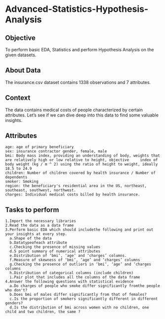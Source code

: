 # Advanced-Statistics-Hypothesis-Analysis
## Objective
To perform basic EDA, Statistics and perform Hypothesis Analysis on the given datasets.
## About Data
The insurance.csv dataset contains 1338 observations and 7 attributes.
## Context
The data contains medical costs of people characterized by certain attributes. Let’s see if we can dive deep into this data to find some valuable insights.
##  Attributes

    age: age of primary beneficiary
    sex: insurance contractor gender, female, male
    bmi: Body mass index, providing an understanding of body, weights that are relatively high or low relative to height, objective     index of body weight (kg / m ^ 2) using the ratio of height to weight, ideally 18.5 to 24.9
    children: Number of children covered by health insurance / Number of dependents
    smoker: Smoking
    region: the beneficiary's residential area in the US, northeast, southeast, southwest, northwest.
    charges: Individual medical costs billed by health insurance.
## Tasks to perform

    1.Import the necessary libraries
    2.Read the data as a data frame
    3.Perform basic EDA which should includethe following and print out your insights at every step.
      a.Shape of the data 
      b.Datatypeofeach attribute
      c.Checking the presence of missing values
      d.5 point summary of numerical attributes
      e.Distribution of ‘bmi’, ‘age’ and ‘charges’ columns.
      f.Measure of skewness of ‘bmi’, ‘age’ and ‘charges’ columns
      g.Checking the presence of outliers in ‘bmi’, ‘age’ and ‘charges columns
      h.Distribution of categorical columns (include children)
      i.Pair plot that includes all the columns of the data frame 
    4.Answer the following questions with statistical evidence
      a.Do charges of people who smoke differ significantly fromthe people who don't?
      b.Does bmi of males differ significantly from that of females?
      c.Is the proportion of smokers significantly different in different genders?
      d.Is the distribution of bmi across women with no children, one child and two children, the same ?
